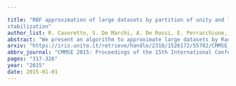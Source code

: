 ```yaml
---

title: "RBF approximation of large datasets by partition of unity and local 
stabilization"
author_list: R. Cavoretto, S. De Marchi, A. De Rossi, E. Perracchione, G. Santin
abstract: "We present an algorithm to approximate large datasets by Radial Basis Function(RBF) techniques. The method couples a fast domain decomposition procedure with alocalized stabilization method. The resulting algorithm can efficiently deal with largeproblems and it is robust with respect to the typical instability of kernel methods."
arxiv: "https://iris.unito.it/retrieve/handle/2318/1526172/55702/CMMSE_2015.pdf"
abbrv_journal: "CMMSE 2015: Proceedings of the 15th International Conference on  Mathematical Methods in Science and Engineering"
pages: "317-326"
year: "2015"
date: 2015-01-01
---
```



